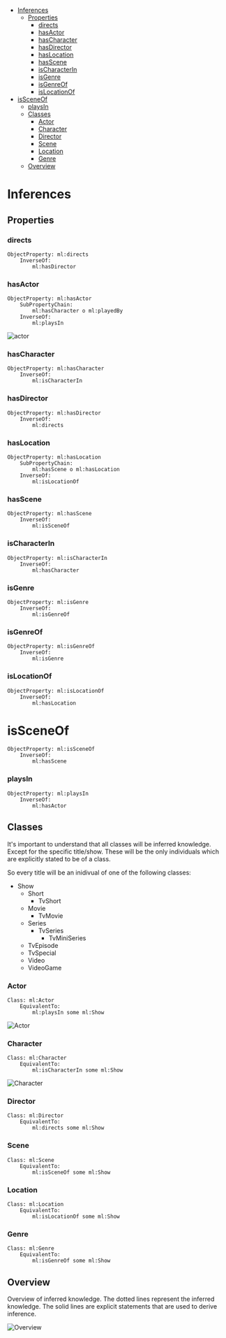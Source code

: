 - [Inferences](#inferences)
  - [Properties](#properties)
    - [directs](#directs)
    - [hasActor](#hasactor)
    - [hasCharacter](#hascharacter)
    - [hasDirector](#hasdirector)
    - [hasLocation](#haslocation)
    - [hasScene](#hasscene)
    - [isCharacterIn](#ischaracterin)
    - [isGenre](#isgenre)
    - [isGenreOf](#isgenreof)
    - [isLocationOf](#islocationof)
- [isSceneOf](#issceneof)
    - [playsIn](#playsin)
  - [Classes](#classes)
    - [Actor](#actor)
    - [Character](#character)
    - [Director](#director)
    - [Scene](#scene)
    - [Location](#location)
    - [Genre](#genre)
  - [Overview](#overview)

# Inferences

## Properties

### directs

```
ObjectProperty: ml:directs
    InverseOf: 
        ml:hasDirector
 ``` 

### hasActor

```
ObjectProperty: ml:hasActor
    SubPropertyChain: 
        ml:hasCharacter o ml:playedBy
    InverseOf: 
        ml:playsIn
```

![actor](images/inferences/hasActor.png)

### hasCharacter

``` 
ObjectProperty: ml:hasCharacter
    InverseOf: 
        ml:isCharacterIn
```

### hasDirector

```    
ObjectProperty: ml:hasDirector
    InverseOf: 
        ml:directs
```

### hasLocation

```    
ObjectProperty: ml:hasLocation
    SubPropertyChain: 
        ml:hasScene o ml:hasLocation
    InverseOf: 
        ml:isLocationOf
```

### hasScene

```    
ObjectProperty: ml:hasScene
    InverseOf: 
        ml:isSceneOf
```

### isCharacterIn

```    
ObjectProperty: ml:isCharacterIn
    InverseOf: 
        ml:hasCharacter
```

### isGenre

```    
ObjectProperty: ml:isGenre
    InverseOf: 
        ml:isGenreOf
```

### isGenreOf

```    
ObjectProperty: ml:isGenreOf
    InverseOf: 
        ml:isGenre
```

### isLocationOf

```
ObjectProperty: ml:isLocationOf
    InverseOf: 
        ml:hasLocation
```

# isSceneOf

```    
ObjectProperty: ml:isSceneOf
    InverseOf: 
        ml:hasScene
```

### playsIn

```    
ObjectProperty: ml:playsIn
    InverseOf: 
        ml:hasActor
```

## Classes

It's important to understand that all classes will be inferred knowledge. Except for the specific title/show. These will be the only individuals which are explicitly stated to be of a class.

So every title will be an inidivual of one of the following classes:
- Show
  - Short
    - TvShort
  - Movie
    - TvMovie
  - Series
    - TvSeries
      - TvMiniSeries
  - TvEpisode
  - TvSpecial
  - Video
  - VideoGame


### Actor

```
Class: ml:Actor
    EquivalentTo: 
        ml:playsIn some ml:Show
```

![Actor](images/inferences/actor.png)

### Character

```
Class: ml:Character
    EquivalentTo: 
        ml:isCharacterIn some ml:Show
```

![Character](images/inferences/character.png)


### Director

```
Class: ml:Director
    EquivalentTo: 
        ml:directs some ml:Show
```

### Scene

```
Class: ml:Scene
    EquivalentTo: 
        ml:isSceneOf some ml:Show

```

### Location

```
Class: ml:Location
    EquivalentTo: 
        ml:isLocationOf some ml:Show

```

### Genre

```
Class: ml:Genre
    EquivalentTo: 
        ml:isGenreOf some ml:Show
```

## Overview

Overview of inferred knowledge. The dotted lines represent the inferred knowledge. The solid lines are explicit statements that are used to derive inference.

![Overview](images/inferences/overview.png)